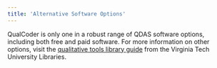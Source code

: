 ```yaml
---
title: 'Alternative Software Options'
---
```


QualCoder is only one in a robust range of QDAS software options, including both free and paid software. For more information on other options, visit the [qualitative tools library guide](https://guides.lib.vt.edu/c.php?g=1366465&p=10095046) from the Virginia Tech University Libraries.
